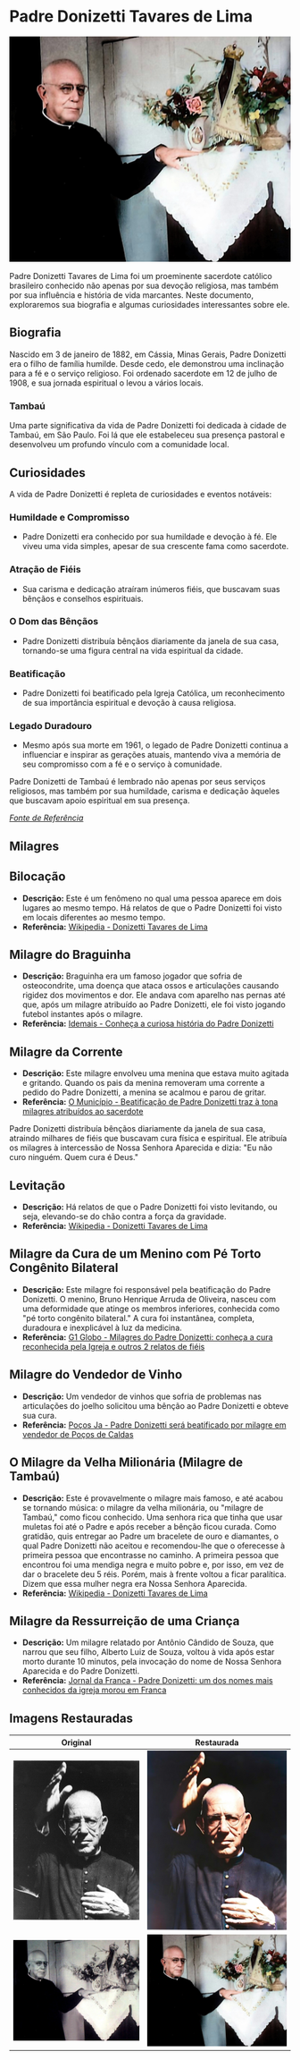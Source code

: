 # Padre Donizetti Tavares de Lima

![Alt text](imagens/padre-donizete-ao-pe-da-santa-colorida.jpg)

Padre Donizetti Tavares de Lima foi um proeminente sacerdote católico brasileiro conhecido não apenas por sua devoção religiosa, mas também por sua influência e história de vida marcantes. Neste documento, exploraremos sua biografia e algumas curiosidades interessantes sobre ele.

## Biografia

Nascido em 3 de janeiro de 1882, em Cássia, Minas Gerais, Padre Donizetti era o filho de família humilde. Desde cedo, ele demonstrou uma inclinação para a fé e o serviço religioso. Foi ordenado sacerdote em 12 de julho de 1908, e sua jornada espiritual o levou a vários locais.

### Tambaú

Uma parte significativa da vida de Padre Donizetti foi dedicada à cidade de Tambaú, em São Paulo. Foi lá que ele estabeleceu sua presença pastoral e desenvolveu um profundo vínculo com a comunidade local.

## Curiosidades

A vida de Padre Donizetti é repleta de curiosidades e eventos notáveis:

### Humildade e Compromisso

- Padre Donizetti era conhecido por sua humildade e devoção à fé. Ele viveu uma vida simples, apesar de sua crescente fama como sacerdote.

### Atração de Fiéis

- Sua carisma e dedicação atraíram inúmeros fiéis, que buscavam suas bênçãos e conselhos espirituais.

### O Dom das Bênçãos

- Padre Donizetti distribuía bênçãos diariamente da janela de sua casa, tornando-se uma figura central na vida espiritual da cidade.

### Beatificação

- Padre Donizetti foi beatificado pela Igreja Católica, um reconhecimento de sua importância espiritual e devoção à causa religiosa.

### Legado Duradouro

- Mesmo após sua morte em 1961, o legado de Padre Donizetti continua a influenciar e inspirar as gerações atuais, mantendo viva a memória de seu compromisso com a fé e o serviço à comunidade.

Padre Donizetti de Tambaú é lembrado não apenas por seus serviços religiosos, mas também por sua humildade, carisma e dedicação àqueles que buscavam apoio espiritual em sua presença.

*[Fonte de Referência](https://pt.wikipedia.org/wiki/Donizetti_Tavares_de_Lima)*

## Milagres

## Bilocação

- **Descrição:** Este é um fenômeno no qual uma pessoa aparece em dois lugares ao mesmo tempo. Há relatos de que o Padre Donizetti foi visto em locais diferentes ao mesmo tempo.
- **Referência:** [Wikipedia - Donizetti Tavares de Lima](https://pt.wikipedia.org/wiki/Donizetti_Tavares_de_Lima)

## Milagre do Braguinha

- **Descrição:** Braguinha era um famoso jogador que sofria de osteocondrite, uma doença que ataca ossos e articulações causando rigidez dos movimentos e dor. Ele andava com aparelho nas pernas até que, após um milagre atribuído ao Padre Donizetti, ele foi visto jogando futebol instantes após o milagre.
- **Referência:** [Idemais - Conheça a curiosa história do Padre Donizetti](https://idemais.com.br/noticias/conheca-a-curiosa-historia-do-padre-donizetti/)

## Milagre da Corrente

- **Descrição:** Este milagre envolveu uma menina que estava muito agitada e gritando. Quando os pais da menina removeram uma corrente a pedido do Padre Donizetti, a menina se acalmou e parou de gritar.
- **Referência:** [O Município - Beatificação de Padre Donizetti traz à tona milagres atribuídos ao sacerdote](https://www.omunicipio.jor.br/wordpress/2019/04/12/beatificacao-de-padre-donizetti-traz-a-tona-milagres-atribuidos-ao-sacerdote/)

Padre Donizetti distribuía bênçãos diariamente da janela de sua casa, atraindo milhares de fiéis que buscavam cura física e espiritual. Ele atribuía os milagres à intercessão de Nossa Senhora Aparecida e dizia: "Eu não curo ninguém. Quem cura é Deus."

## Levitação

- **Descrição:** Há relatos de que o Padre Donizetti foi visto levitando, ou seja, elevando-se do chão contra a força da gravidade.
- **Referência:** [Wikipedia - Donizetti Tavares de Lima](https://pt.wikipedia.org/wiki/Donizetti_Tavares_de_Lima)

## Milagre da Cura de um Menino com Pé Torto Congênito Bilateral

- **Descrição:** Este milagre foi responsável pela beatificação do Padre Donizetti. O menino, Bruno Henrique Arruda de Oliveira, nasceu com uma deformidade que atinge os membros inferiores, conhecida como "pé torto congênito bilateral." A cura foi instantânea, completa, duradoura e inexplicável à luz da medicina.
- **Referência:** [G1 Globo - Milagres do Padre Donizetti: conheça a cura reconhecida pela Igreja e outros 2 relatos de fiéis](https://g1.globo.com/sp/sao-carlos-regiao/noticia/2019/11/20/milagres-do-padre-donizetti-conheca-a-cura-reconhecida-pela-igreja-e-outros-2-relatos-de-fieis.ghtml)

## Milagre do Vendedor de Vinho

- **Descrição:** Um vendedor de vinhos que sofria de problemas nas articulações do joelho solicitou uma bênção ao Padre Donizetti e obteve sua cura.
- **Referência:** [Poços Ja - Padre Donizetti será beatificado por milagre em vendedor de Poços de Caldas](https://www.pocosja.com.br/cidade/2019/04/08/padre-donizetti-sera-beatificado-por-milagre-em-vendedor-de-pocos-de-caldas/)

## O Milagre da Velha Milionária (Milagre de Tambaú)

- **Descrição:** Este é provavelmente o milagre mais famoso, e até acabou se tornando música: o milagre da velha milionária, ou "milagre de Tambaú," como ficou conhecido. Uma senhora rica que tinha que usar muletas foi até o Padre e após receber a bênção ficou curada. Como gratidão, quis entregar ao Padre um bracelete de ouro e diamantes, o qual Padre Donizetti não aceitou e recomendou-lhe que o oferecesse à primeira pessoa que encontrasse no caminho. A primeira pessoa que encontrou foi uma mendiga negra e muito pobre e, por isso, em vez de dar o bracelete deu 5 réis. Porém, mais à frente voltou a ficar paralítica. Dizem que essa mulher negra era Nossa Senhora Aparecida.
- **Referência:** [Wikipedia - Donizetti Tavares de Lima](https://pt.wikipedia.org/wiki/Donizetti_Tavares_de_Lima)

## Milagre da Ressurreição de uma Criança

- **Descrição:** Um milagre relatado por Antônio Cândido de Souza, que narrou que seu filho, Alberto Luiz de Souza, voltou à vida após estar morto durante 10 minutos, pela invocação do nome de Nossa Senhora Aparecida e do Padre Donizetti.
- **Referência:** [Jornal da Franca - Padre Donizetti: um dos nomes mais conhecidos da igreja morou em Franca](https://www.jornaldafranca.com.br/padre-donizetti-um-dos-nomes-mais-conhecidos-da-igreja-morou-em-franca/)

## Imagens Restauradas

| Original                                     | Restaurada                                |
|---------------------------------------------|-------------------------------------------|
| ![Original Image 1](imagens/padre_original.jpg)       | ![Restaurada Image 1](imagens/padre_restaurada_colorida.jpg)      |
| ![Original Image 2](imagens/padre-donizete-ao-pe-da-santa.jpeg) | ![Restaurada Image 2](imagens/padre-donizete-ao-pe-da-santa-colorida.jpg) |
